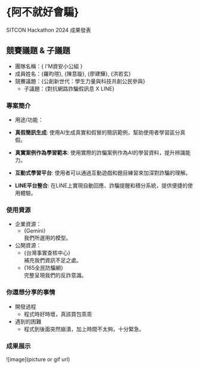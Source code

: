# {阿不就好會騙}

SITCON Hackathon 2024 成果發表

## 競賽議題 & 子議題
- 團隊名稱：{ I'M資安小公組 }
- 成員姓名：{羅昀瑄}, {陳意璇}, {廖建驊}, {洪若玄}
- 競賽議題：{公創新世代：學生力量與科技共創公民參與}
    - 子議題：{對抗網路詐騙假訊息 X LINE}


### 專案簡介
- 用途/功能：

- **真假簡訊生成**: 
    使用AI生成真實和假冒的簡訊範例，幫助使用者學習區分真假。
- **真實案例作為學習範本**: 
    使用實際的詐騙案例作為AI的學習資料，提升辨識能力。
- **互動式學習平台**: 
    使用者可以通過互動遊戲和題目練習來加深對詐騙的理解。
- **LINE平台整合**: 
    在LINE上實現自動回應、詐騙提醒和積分系統，提供便捷的使用體驗。

### 使用資源
- 企業資源：
    - {Gemini}<br>
    我們所選用的模型。
- 公開資源：
    - {台灣事實查核中心}<br>
    補充我們資訊不足之處。
    - {165全民防騙網}<br>
    完整呈現我們的反詐意識。

### 你還想分享的事情
- 開發過程
  - 程式時好時壞，真該買包乖乖
- 遇到的困難
  - 程式到後面突然崩潰，加上時間不太夠，十分緊急。

### 成果展示
![image](picture or gif url)
